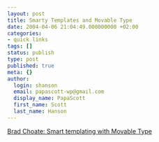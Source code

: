 ```yaml
---
layout: post
title: Smarty Templates and Movable Type
date: 2004-04-06 21:04:49.000000000 +02:00
categories:
- quick links
tags: []
status: publish
type: post
published: true
meta: {}
author:
  login: shanson
  email: papascott-wp@gmail.com
  display_name: PapaScott
  first_name: Scott
  last_name: Hanson
---
```

<p><a title="What I'm doing right now" href="http://bradchoate.com/weblog/2002/10/12/smart-templating-with-movable-type">Brad Choate: Smart templating with Movable Type</a></p>
